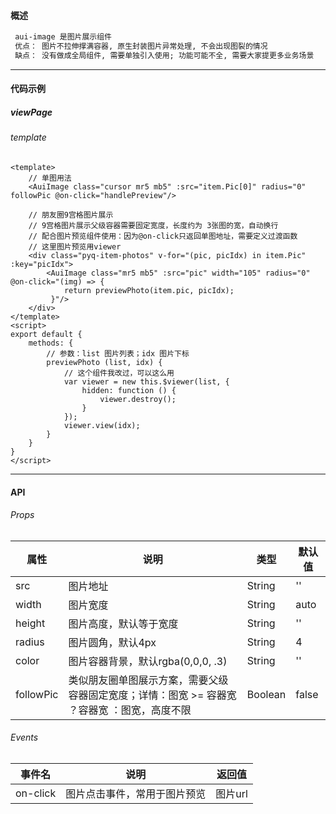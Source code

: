 #### 概述   

```markdown
 aui-image 是图片展示组件
 优点： 图片不拉伸撑满容器, 原生封装图片异常处理, 不会出现图裂的情况
 缺点： 没有做成全局组件, 需要单独引入使用; 功能可能不全, 需要大家提更多业务场景
```

------

#### 代码示例

##### viewPage

###### template

```vue
<template>
    // 单图用法
    <AuiImage class="cursor mr5 mb5" :src="item.Pic[0]" radius="0" followPic @on-click="handlePreview"/>

    // 朋友圈9宫格图片展示
    // 9宫格图片展示父级容器需要固定宽度，长度约为 3张图的宽，自动换行
    // 配合图片预览组件使用：因为@on-click只返回单图地址，需要定义过渡函数
	// 这里图片预览用viewer
    <div class="pyq-item-photos" v-for="(pic, picIdx) in item.Pic" :key="picIdx">
        <AuiImage class="mr5 mb5" :src="pic" width="105" radius="0"  @on-click="(img) => {
            return previewPhoto(item.pic, picIdx);
         }"/>
    </div>
</template>
<script>
export default {
    methods: {
        // 参数：list 图片列表；idx 图片下标
        previewPhoto (list, idx) {
            // 这个组件我改过，可以这么用
            var viewer = new this.$viewer(list, {
                hidden: function () {
                    viewer.destroy();
                }
            });
            viewer.view(idx);
        }
    }
}
</script>
```

------

#### API   

###### Props

| 属性      | 说明                                                         | 类型    | 默认值 |
| --------- | ------------------------------------------------------------ | ------- | ------ |
| src       | 图片地址                                                     | String  | ''     |
| width     | 图片宽度                                                     | String  | auto   |
| height    | 图片高度，默认等于宽度                                       | String  | ''     |
| radius    | 图片圆角，默认4px                                            | String  | 4      |
| color     | 图片容器背景，默认rgba(0,0,0, .3)                            | String  | ''     |
| followPic | 类似朋友圈单图展示方案，需要父级容器固定宽度；详情：图宽 >= 容器宽 ？容器宽 ：图宽，高度不限 | Boolean | false  |

###### Events

| 事件名   | 说明                         | 返回值  |
| -------- | ---------------------------- | ------- |
| on-click | 图片点击事件，常用于图片预览 | 图片url |